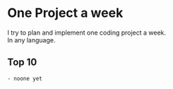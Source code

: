 # One Project a week

I try to plan and implement one coding project a week.\
In any language.

## Top 10

    - noone yet
